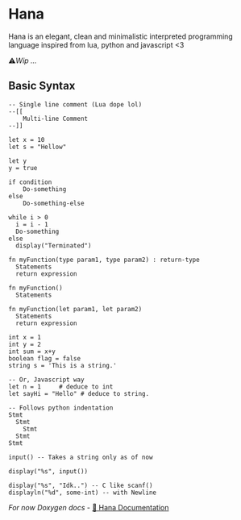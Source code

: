 # Hana
Hana is an elegant, clean and minimalistic interpreted programming language inspired from lua, python and javascript &lt;3

⚠️*Wip ...*

## Basic Syntax

```
-- Single line comment (Lua dope lol)
--[[ 
    Multi-line Comment 
--]]

let x = 10
let s = "Hellow"

let y
y = true

if condition
    Do-something
else
    Do-something-else

while i > 0
  i = i - 1
  Do-something
else
  display("Terminated")

fn myFunction(type param1, type param2) : return-type
  Statements
  return expression

fn myFunction()
  Statements

fn myFunction(let param1, let param2)
  Statements
  return expression

int x = 1
int y = 2 
int sum = x+y
boolean flag = false
string s = 'This is a string.'

-- Or, Javascript way
let n = 1     # deduce to int
let sayHi = "Hello" # deduce to string.

-- Follows python indentation
Stmt
  Stmt
    Stmt
  Stmt
Stmt

input() -- Takes a string only as of now

display("%s", input())

display("%s", "Idk..") -- C like scanf() 
displayln("%d", some-int) -- with Newline

```

*For now Doxygen docs* - [🌸 Hana Documentation](https://syylvette.github.io/Hana/)
